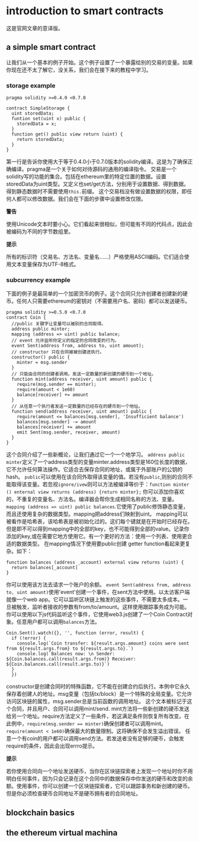 # introduction to smart contracts

这是官网文章的意译版。

## a simple smart contract

让我们从一个基本的例子开始。这个例子设置了一个暴露给别的交易的变量。如果你现在还不太了解它，没关系，我们会在接下来的教程中学习。

### storage example

```
pragma solidity >=0.4.0 <0.7.0

contract SimpleStorage {
  uint storedData;
  funtion set(uint x) public {
    storedData = x;
  }
  function get() public view return (uint) {
    return storedData;
  }
}
```

第一行是告诉你使用大于等于0.4.0小于0.7.0版本的solidity编译。这是为了确保正确编译。pragma是一个关于如何对待源码的通用的编译指令。
交易是一个solidity写的功能的集合。包括在ethereum里的特定位置的数据。设置storedData为uint类型。又定义也set/get方法，分别用于设置数据、得到数据。
得到静态数据时不需要使用`this.`前缀。
这个交易档没有做设置数据的权限，即任何人都可以修改数据。我们会在下面的步骤中设置修改仅限。

**警告**

使用Unicode文本时要小心。它们看起来很相似，但可能有不同的代码点，因此会被编码为不同的字节数组里。

**提示**

所有的标识符（交易名、方法名、变量名……）严格使用ASCII编码。它们适合使用文本变量保存为UTF-8格式。

### subcurrency example

下面的例子是最简单的一个加密货币的例子。这个合同只允许创建者创建新的硬币。任何人只需要ethereum的密钥对（不需要用户名、密码）都可以发送硬币。

```
pragma solidity >=0.5.0 <0.7.0
contract Coin {
  //public 关键字让变量可以被别的合同取得。
  address public minter;
  mapping (address => uint) public balance;
  // event 允许监听你定义的指定的合同改变的行为。
  event Sent(address from, address to, uint amount);
  // constructor 只在合同被被创建进执行。
  constructor() public {
    minter = msg.sender
  }
  // 只能由合同的创建者调用。发送一定数量的新创建的硬币到一个地址。
  function mint(address receiver, uint amount) public {
    require(msg.sender == minter);
    require(amount < 1e60)
    balance[receiver] += amount
  }
  // 从任意一个执行者发送一定数量的已经存在的硬币到一个地址。
  function send(address receiver, uint amount) public {
    require(amount <= balances[msg.sender], 'Insufficient balance')
    balances[msg.sender] -= amount
    balances[receiver] += amount
    emit Sent(msg.sender, receiver, amount)
  }
}
```

这个合同介绍了一些新概论，让我们通过它一个一个地学习。
`address public minter`定义了一个address类型的变量minter.address类型是160位长度的数据，它不允许任何算法操作。它适合去保存合同的地址，或属于外部账户的公钥的hash。
`public`可以使用在该合同外取得该变量的值。若没有`public`,则别的合同不能取得该变量。若忽视`ignore/ivew`则可以方法被编译等价于：`function minter () enternal view returns (address) {return minter};`
你可以添加你喜欢的，不重复的变量名、方法名。编译器会帮你生成相同名称的方法、变量。
`mapping (address => uint) public balances`.它使用了public修饰静态变量，而且还使用复杂的数据类型。mapping把address们映射到uint。
mapping可以被看作是哈希表，该哈希表是被初始化过的。这们每个键就是在开始时已经存在。但是即不可以得到mapping中的全部的key，也不可能得到全部的value。记录你添加的key,或在需要它地方使用它。有一个更好的方法：使用一个列表、使用更合适的数据类型。
在mapping情况下使用要public创建 getter function看起来更复杂。如下：
```
function balances (address _account) external view returns (uint) {
  return balances[_account]
}
```
你可以使用该方法去请求一个账户的余额。
`event Sent(address from, address to, uint amount)`使用'event'创建一个事件，在sent方法中使用。以太访客户端就像一个web app。它可以监听区块链上触发的这些事件，不需要太多成本。一旦被触发，监听者接收的参数有from/to/amount。这样使用跟踪事务成为可能。
你可以使用以下js代码监听这个事件，它使用web3.js创建了一个Coin Contract对象。任意用户都可以调用`balances`方法。

```
Coin.Sent().watch({}, '', function (error, result) {
  if (!error) {
    console.log(`Coin transfer: ${result.args.amount} coins were sent from ${result.args.from} to ${result.args.to}.`)
    console.log(`Balances now: \n Sender: ${Coin.balances.call(result.args.from)} Receiver: ${Coin.balances.call(result.args.to)}`)
  }
  })
```

constructor是创建合同时的特殊函数，它不能在创建合约后执行。本例中它永久保存着创建人的地址。msg变量（包括tx/block）是一个特殊的全局变量。它允许访问区块链的属性，msg.sender总是当前函数的调用地址。
这个文本被标记于这个合同，并且用户、合同可以调用mint/send.
mint方法将一些新创建的硬币发送给另一个地址。require方法定义了一些条件，若这满足条件则恢复所有改变。在此例中，`require(msg.sender == minter)`确保创建者可以调用mint。`require(amount < 1e60)`确保最大的数量限制。这将确保不会发生溢出错误。
任意一个有coin的用户都可以调用send方法。若发送者没有足够的硬币，会触发require的条件，因此会出现errro提示。

**提示**

若你使用合同向一个地址发送硬币，当你在区块链探索者上发现一个地址时你不用明白任何事件，因为只会记录在这个合同中的数据保存中你发送的硬币和改变的余额。使用事件，你可以创建一个区块链探索者，它可以跟踪事务和新创建的硬币。但是你必须检查硬币合同地址不是硬币拥有者的合同地址。






## blockchain basics
## the ethereum virtual machina